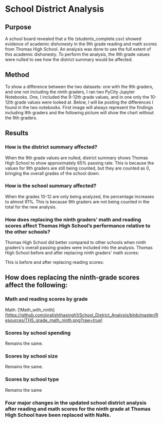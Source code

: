 # School District Analysis
## Purpose
A school board revealed that a file (students_complete.csv) showed evidence of academic dishonesty in the 9th grade reading and math scores from Thomas High School. 
An analysis was done to see the full extent of this academic dishonesty. To perform the analysis, the 9th grade values were nulled to see how the district summary would be affected. 

## Method 
To show a difference between the two datasets: one with the 9th graders, and one not including the ninth graders, I ran two PyCity Jupyter Notebooks. One, I included the 9-12th grade values, and in one only the 10-12th grade values were looked at. Below, I will be posting the differences I found in the two notebooks. First image will always represent the findings including 9th graders and the following picture will show the chart without the 9th graders. 

## Results
### How is the district summary affected?
When the 9th grade values are nulled, district summary shows Thomas High School to show approximately 65% passing rate. This is because the values for 9th graders are still being counted, but they are counted as 0, bringing the overall grades of the school down. 

### How is the school summary affected?
When the grades 10-12 are only being analyzed, the percentage increases to almost 91%. This is because 9th graders are not being counted in the total for the new analysis.

### How does replacing the ninth graders’ math and reading scores affect Thomas High School’s performance relative to the other schools?
Thomas High School did better compared to other schools when ninth graders's overall passing grades were included into the analysis.
Thomas High School before and after replacing ninth graders' math scores: 

This is before and after replacing reading scores:

## How does replacing the ninth-grade scores affect the following:
### Math and reading scores by grade
Math: 
[!Math_with_ninth][https://github.com/pratishthasingh1/School_District_Analysis/blob/master/Resources/THS_grade_math_ninth.png?raw=true]
### Scores by school spending
Remains the same.

### Scores by school size
Remains the same. 

### Scores by school type
Remains the same 

### Four major changes in the updated school district analysis after reading and math scores for the ninth grade at Thomas High School have been replaced with NaNs.
